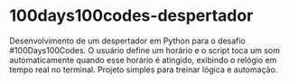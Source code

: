 # 100days100codes-despertador
Desenvolvimento de um despertador em Python para o desafio #100Days100Codes. O usuário define um horário e o script toca um som automaticamente quando esse horário é atingido, exibindo o relógio em tempo real no terminal. Projeto simples para treinar lógica e automação.
